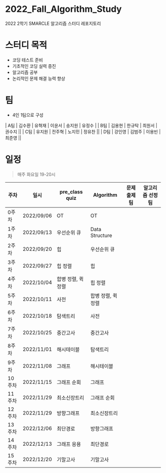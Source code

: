 # 2022_Fall_Algorithm_Study

2022 2학기 SMARCLE 알고리즘 스터디 레포지토리

# 스터디 목적

- 코딩 테스트 준비
- 기초적인 코딩 실력 증진
- 알고리즘 공부
- 논리적인 문제 해결 능력 향상

# 팀

- 4인 1팀으로 구성


| A팀 | 김수환 | 유혁재 | 이윤서 | 송지원 | 유정수 |
| B팀 | 김용현 | 한규탁 | 최원서 | 권수지 ||
| C팀 | 유지원 | 전주혁 | 노지민 | 정유찬 ||
| D팀 | 강인영 | 김범주 | 이용빈 | 최준영 ||

# 일정

> 매주 화요일 19-20시

| 주차  | 일시 | pre_class quiz                 | Algorithm               | 문제 출제팀 | 알고리즘 선정팀
|--------|------------|--------------------|--------------------|---|---|
| 0주차  | 2022/09/06 | OT                 | OT                 |   |   |
| 1주차  | 2022/09/13 | 우선순위 큐        | Data Structure     |   |   |
| 2주차  | 2022/09/20 | 힙                 | 우선순위 큐        |   |   |
| 3주차  | 2022/09/27 | 힙 정렬            | 힙                 |   |   |
| 4주차  | 2022/10/04 | 합병 정렬, 퀵 정렬 | 힙 정렬            |   |   |
| 5주차  | 2022/10/11 | 사전               | 합병 정렬, 퀵 정렬 |   |   |
| 6주차  | 2022/10/18 | 탐색트리           | 사전               |   |   |
| 7주차  | 2022/10/25 | 중간고사           | 중간고사           |   |   |
| 8주차  | 2022/11/01 | 해시테이블         | 탐색트리           |   |   |
| 9주차  | 2022/11/08 | 그래프             | 해시테이블         |   |   |
| 10주차 | 2022/11/15 | 그래프 순회        | 그래프             |   |   |
| 11주차 | 2022/11/29 | 최소신장트리       | 그래프 순회        |   |   |
| 12주차 | 2022/11/29 | 방향그래프         | 최소신장트리       |   |   |
| 13주차 | 2022/12/06 | 최단경로           | 방향그래프         |   |   |
| 14주차 | 2022/12/13 | 그래프 응용        | 최단경로           |   |   |
| 15주차 | 2022/12/20 | 기말고사           | 기말고사           |   |   |
